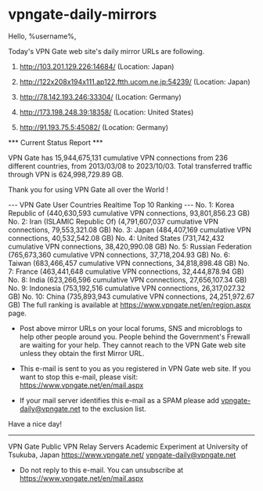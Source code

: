 # vpngate-daily-mirrors

Hello, %username%,

Today's VPN Gate web site's daily mirror URLs are following.

1. http://103.201.129.226:14684/
   (Location: Japan)

2. http://122x208x194x111.ap122.ftth.ucom.ne.jp:54239/
   (Location: Japan)

3. http://78.142.193.246:33304/
   (Location: Germany)

4. http://173.198.248.39:18358/
   (Location: United States)

5. http://91.193.75.5:45082/
   (Location: Germany)


*** Current Status Report ***

VPN Gate has 15,944,675,131 cumulative VPN connections from 236 different countries, from 2013/03/08 to 2023/10/03.
Total transferred traffic through VPN is 624,998,729.89 GB.

Thank you for using VPN Gate all over the World !


--- VPN Gate User Countries Realtime Top 10 Ranking ---
No. 1: Korea Republic of (440,630,593 cumulative VPN connections, 93,801,856.23 GB)
No. 2: Iran (ISLAMIC Republic Of) (4,791,607,037 cumulative VPN connections, 79,553,321.08 GB)
No. 3: Japan (484,407,169 cumulative VPN connections, 40,532,542.08 GB)
No. 4: United States (731,742,432 cumulative VPN connections, 38,420,990.08 GB)
No. 5: Russian Federation (765,673,360 cumulative VPN connections, 37,718,204.93 GB)
No. 6: Taiwan (683,466,457 cumulative VPN connections, 34,818,898.48 GB)
No. 7: France (463,441,648 cumulative VPN connections, 32,444,878.94 GB)
No. 8: India (623,266,596 cumulative VPN connections, 27,656,107.34 GB)
No. 9: Indonesia (753,192,516 cumulative VPN connections, 26,317,027.32 GB)
No. 10: China (735,893,943 cumulative VPN connections, 24,251,972.67 GB)
The full ranking is available at https://www.vpngate.net/en/region.aspx page.


* Post above mirror URLs on your local forums, SNS and microblogs
  to help other people around you.
  People behind the Government's Frewall are waiting for your help.
  They cannot reach to the VPN Gate web site
  unless they obtain the first Mirror URL.

* This e-mail is sent to you as you registered in VPN Gate web site.
  If you want to stop this e-mail, please visit:
  https://www.vpngate.net/en/mail.aspx

* If your mail server identifies this e-mail as a SPAM
  please add vpngate-daily@vpngate.net to the exclusion list.

Have a nice day!

------------------------------------------------------
VPN Gate Public VPN Relay Servers
Academic Experiment at University of Tsukuba, Japan
https://www.vpngate.net/
vpngate-daily@vpngate.net
* Do not reply to this e-mail.
  You can unsubscribe at https://www.vpngate.net/en/mail.aspx


